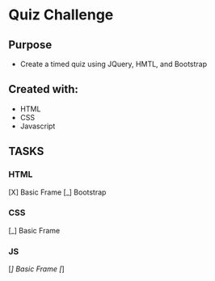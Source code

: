 # Quiz Challenge

## Purpose
- Create a timed quiz using JQuery, HMTL, and Bootstrap

## Created with:
* HTML
* CSS
* Javascript

## TASKS

### HTML
[X] Basic Frame
[_] Bootstrap

### CSS
[_] Basic Frame


### JS
[_] Basic Frame
[_] 